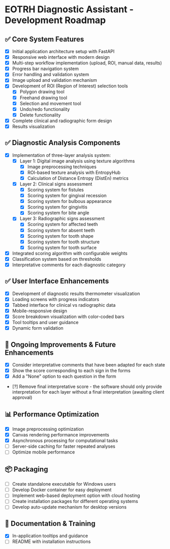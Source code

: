 # EOTRH Diagnostic Assistant - Development Roadmap

## ✅ Core System Features

- [X] Initial application architecture setup with FastAPI
- [X] Responsive web interface with modern design
- [X] Multi-step workflow implementation (upload, ROI, manual data, results)
- [X] Progress bar navigation system
- [X] Error handling and validation system
- [X] Image upload and validation mechanism
- [X] Development of ROI (Region of Interest) selection tools
  - [X] Polygon drawing tool
  - [X] Freehand drawing tool
  - [X] Selection and movement tool
  - [X] Undo/redo functionality
  - [X] Delete functionality
- [X] Complete clinical and radiographic form design
- [X] Results visualization

## ✅ Diagnostic Analysis Components

- [X] Implementation of three-layer analysis system:
  - [X] Layer 1: Digital image analysis using texture algorithms
    - [X] Image preprocessing techniques
    - [X] ROI-based texture analysis with EntropyHub
    - [X] Calculation of Distance Entropy (DistEn) metrics
  - [X] Layer 2: Clinical signs assessment
    - [X] Scoring system for fistules
    - [X] Scoring system for gingival recession
    - [X] Scoring system for bulbous appearance
    - [X] Scoring system for gingivitis
    - [X] Scoring system for bite angle
  - [X] Layer 3: Radiographic signs assessment
    - [X] Scoring system for affected teeth
    - [X] Scoring system for absent teeth
    - [X] Scoring system for tooth shape
    - [X] Scoring system for tooth structure
    - [X] Scoring system for tooth surface
- [X] Integrated scoring algorithm with configurable weights
- [X] Classification system based on thresholds
- [X] Interpretative comments for each diagnostic category

## ✅ User Interface Enhancements

- [X] Development of diagnostic results thermometer visualization
- [X] Loading screens with progress indicators
- [X] Tabbed interface for clinical vs radiographic data
- [X] Mobile-responsive design
- [X] Score breakdown visualization with color-coded bars
- [X] Tool tooltips and user guidance
- [X] Dynamic form validation

## 🔄 Ongoing Improvements & Future Enhancements

- [X] Consider interpretative comments that have been adapted for each state
- [X] Show the score corresponding to each sign in the forms
- [X] Add a "None" option to each question in the form
- [?] Remove final interpretative score - the software should only provide interpretation for each layer without a final interpretation (awaiting client approval)

## 📊 Performance Optimization

- [X] Image preprocessing optimization
- [X] Canvas rendering performance improvements
- [X] Asynchronous processing for computational tasks
- [ ] Server-side caching for faster repeated analyses
- [ ] Optimize mobile performance

## 📦 Packaging

- [ ] Create standalone executable for Windows users
- [ ] Develop Docker container for easy deployment
- [ ] Implement web-based deployment option with cloud hosting
- [ ] Create installation packages for different operating systems
- [ ] Develop auto-update mechanism for desktop versions

## 📝 Documentation & Training

- [X] In-application tooltips and guidance
- [ ] README with installation instructions